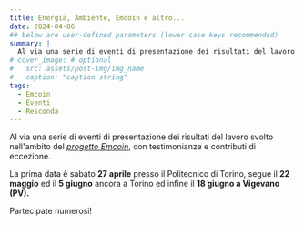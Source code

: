 ```yaml
---
title: Energia, Ambiente, Emcoin e altro...
date: 2024-04-06
## below are user-defined parameters (lower case keys recommended)
summary: |
  Al via una serie di eventi di presentazione dei risultati del lavoro svolto nell'ambito del [*progetto Emcoin*](https://emcoin.resconda.it/), con testimonianze e contributi di eccezione. La prima data è sabato 27 Aprile presso il Politecnico di Torino, segue il 22 Maggio ed il 5 Giugno ancora a Torino ed infine il 18 Giugno a Vigevano(PV).
# cover_image: # optional
#   src: assets/post-img/img_name
#   caption: "caption string"
tags:
  - Emcoin
  - Eventi 
  - Resconda
---
```


Al via una serie di eventi di presentazione dei risultati del lavoro svolto nell'ambito del [*progetto Emcoin*](https://emcoin.resconda.it/), con testimonianze e contributi di eccezione. 

La prima data è sabato **27 aprile** presso il Politecnico di Torino, segue il **22 maggio** ed il **5 giugno** ancora a Torino ed infine il **18 giugno a Vigevano (PV).**

Partecipate numerosi!

<!--
  created 2024-04-06 15:34:17.931486 +0200 CEST m=+0.037328542
-->